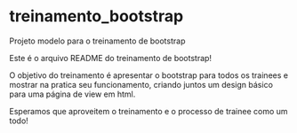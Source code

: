 # treinamento_bootstrap
Projeto modelo para o treinamento de bootstrap


Este é o arquivo README do treinamento de bootstrap!

O objetivo do treinamento é apresentar o bootstrap para todos os trainees e mostrar na pratica seu funcionamento, criando juntos um design básico para uma página de view em html.

Esperamos que aproveitem o treinamento e o processo de trainee como um todo!